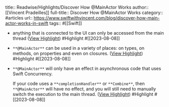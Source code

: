 title:: Readwise/Highlights/Discover How @MainActor Works
author:: [[Vincent Pradeilles]]
full-title:: Discover How @MainActor Works
category:: #articles
url:: https://www.swiftwithvincent.com/blog/discover-how-main-actor-works-in-swift
tags:: #[[Swift]]

- anything that is connected to the UI can only be accessed from the main thread ([View Highlight](https://read.readwise.io/read/01h79n32rxkn321gffvb80qaxr)) #Highlight #[[2023-08-08]]
- `**@MainActor**` can be used in a variety of places: on types, on methods, on properties and even on closures. ([View Highlight](https://read.readwise.io/read/01h79n3x9affb2haqs36rcgb72)) #Highlight #[[2023-08-08]]
- `**@MainActor**` will only have an effect in asynchronous code that uses Swift Concurrency.
  
  If your code uses a `**completionHandler**` or `**Combine**`, then `**@MainActor**` will have no effect, and you will still need to manually switch the execution to the main thread. ([View Highlight](https://read.readwise.io/read/01h79n5ea3kgmv5encpxere3ah)) #Highlight #[[2023-08-08]]